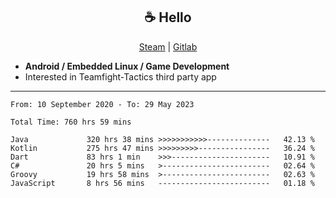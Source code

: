 <h2 align="center"> ☕ Hello </h2>

<p align="center">
  <a href="https://steamcommunity.com/id/Niforances/">Steam</a> |
  <a href="https://gitlab.com/niforances">Gitlab</a>
</p>

 - **Android / Embedded Linux / Game Development**
 - Interested in Teamfight-Tactics third party app

------

<!--START_SECTION:waka-->

```text
From: 10 September 2020 - To: 29 May 2023

Total Time: 760 hrs 59 mins

Java             320 hrs 38 mins >>>>>>>>>>>--------------   42.13 %
Kotlin           275 hrs 47 mins >>>>>>>>>----------------   36.24 %
Dart             83 hrs 1 min    >>>----------------------   10.91 %
C#               20 hrs 5 mins   >------------------------   02.64 %
Groovy           19 hrs 58 mins  >------------------------   02.63 %
JavaScript       8 hrs 56 mins   -------------------------   01.18 %
```

<!--END_SECTION:waka-->
